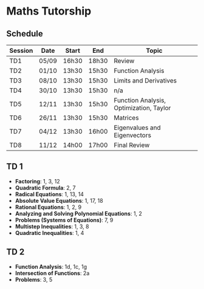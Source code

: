 # Maths Tutorship

## Schedule

| Session | Date  | Start | End   | Topic |
|---------|-------|-------|-------|-------|
| TD1     | 05/09 | 16h30 | 18h30 | Review |
| TD2     | 01/10 | 13h30 | 15h30 | Function Analysis |
| TD3     | 08/10 | 13h30 | 15h30 | Limits and Derivatives |
| TD4     | 30/10 | 13h30 | 15h30 | n/a |
| TD5     | 12/11 | 13h30 | 15h30 | Function Analysis, Optimization, Taylor |
| TD6     | 26/11 | 13h30 | 15h30 | Matrices |
| TD7     | 04/12 | 13h30 | 16h00 | Eigenvalues and Eigenvectors |
| TD8     | 11/12 | 14h00 | 17h00 | Final Review |

## TD 1
- **Factoring**: 1, 3, 12
- **Quadratic Formula**: 2, 7
- **Radical Equations**: 1, 13, 14
- **Absolute Value Equations**: 1, 17, 18
- **Rational Equations**: 1, 2, 9
- **Analyzing and Solving Polynomial Equations**: 1, 2
- **Problems (Systems of Equations)**: 7, 9
- **Multistep Inequalities**: 1, 3, 8
- **Quadratic Inequalities**: 1, 4

## TD 2
- **Function Analysis**: 1d, 1c, 1g
- **Intersection of Functions**: 2a
- **Problems**: 3, 5
